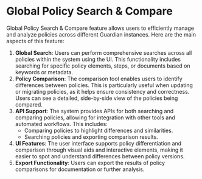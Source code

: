 # Global Policy Search & Compare

Global Policy Search & Compare feature allows users to efficiently manage and analyze policies across different Guardian instances. Here are the main aspects of this feature:

1. **Global Search**: Users can perform comprehensive searches across all policies within the system using the UI. This functionality includes searching for specific policy elements, steps, or documents based on keywords or metadata.
2. **Policy Comparison**: The comparison tool enables users to identify differences between policies. This is particularly useful when updating or migrating policies, as it helps ensure consistency and correctness. Users can see a detailed, side-by-side view of the policies being compared.
3. **API Support**: The system provides APIs for both searching and comparing policies, allowing for integration with other tools and automated workflows. This includes:
   * Comparing policies to highlight differences and similarities.
   * Searching policies and exporting comparison results.
4. **UI Features**: The user interface supports policy differentiation and comparison through visual aids and interactive elements, making it easier to spot and understand differences between policy versions.
5. **Export Functionality**: Users can export the results of policy comparisons for documentation or further analysis.
